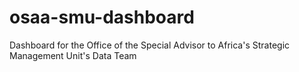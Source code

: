 # osaa-smu-dashboard
Dashboard for the Office of the Special Advisor to Africa's Strategic Management Unit's Data Team
